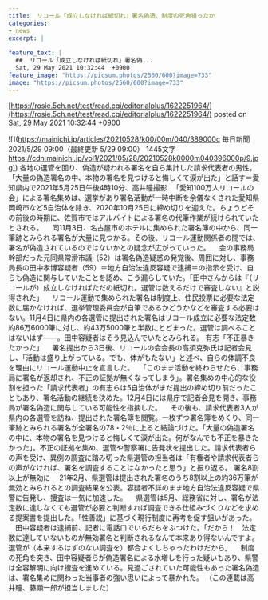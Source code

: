 ```yaml
---
title:  リコール「成立しなければ紙切れ」署名偽造、制度の死角狙ったか  
categories:
- news
excerpt: |
  
feature_text: |
  ##  リコール「成立しなければ紙切れ」署名偽...
  Sat, 29 May 2021 10:32:44  +0900
feature_image: "https://picsum.photos/2560/600?image=733"
image: "https://picsum.photos/2560/600?image=733"
---
```


[https://rosie.5ch.net/test/read.cgi/editorialplus/1622251964/](https://rosie.5ch.net/test/read.cgi/editorialplus/1622251964/)
posted on Sat, 29 May 2021 10:32:44  +0900

<!--more-->

![](https://mainichi.jp/articles/20210528/k00/00m/040/389000c 毎日新聞 2021/5/29 09:00（最終更新 5/29 09:00） 1445文字 [https://cdn.mainichi.jp/vol1/2021/05/28/20210528k0000m040396000p/9.jpg)](https://cdn.mainichi.jp/vol1/2021/05/28/20210528k0000m040396000p/9.jpg)) 各地の選管を回り、偽造が疑われる署名を自ら集計した請求代表者の男性。「大量の偽造署名の中、本物の署名を見つけると悔しくて涙が出た」と話す＝愛知県内で2021年5月25日午後4時10分、高井瞳撮影 　「愛知100万人リコールの会」による署名集めは、選挙があり署名活動が一時中断を余儀なくされた愛知県岡崎市など5自治体を除き、2020年10月25日に締め切りを迎えた。ちょうどその前後の時期に、佐賀市ではアルバイトによる署名の代筆作業が続けられていたとされる。 　同11月3日、名古屋市のホテルに集められた署名簿の中から、同一筆跡とみられる署名が大量に見つかる。その後、リコール運動関係者の間では、署名が偽造されているのではないかとの疑念が広がっていった。 　会の事務局幹部だった元同県常滑市議（52）は署名偽造疑惑の発覚後、周囲に対し、事務局長の田中孝博容疑者（59）＝地方自治法違反容疑で逮捕＝の指示を受け、自らも偽造に関与していたことを認め、こう漏らしていた。「田中さんからは『（リコールが）成立しなければただの紙切れ。選管は数えるだけで審査しない』と説得された」 　リコール運動で集められた署名は制度上、住民投票に必要な法定数に届かなければ、選挙管理委員会が自筆であるかどうかなどを審査する必要はない。11月4日に県内の各選管に提出された署名はリコール成立に必要な法定数約86万6000筆に対し、約43万5000筆と半数にとどまった。選管は調べることはないはず——。田中容疑者はそう見込んでいたとみられる。 有志「不正暴きたかった」 　署名提出から3日後、リコールの会会長の高須克弥氏は記者会見し、「活動は盛り上がっている。でも、体がもたない」と述べ、自らの体調不良を理由にリコール運動中止を宣言した。 　「このまま活動を終わらせたら、事務局に署名が返却され、不正の証拠が無くなってしまう」。署名集めの中心的な役割を担った「請求代表者」の有志らは5自治体がまだ提出の締め切り前だったこともあり、署名活動の継続を決めた。12月4日には県庁で記者会見を開き、事務局が署名偽造に関与している可能性を指摘した。 　その後も、請求代表者3人が県内の各選管を訪ね、提出された署名簿を閲覧。一枚ずつ署名簿をめくり、同一筆跡とみられる署名が全署名の78・2％に上ると結論づけた。「大量の偽造署名の中に、本物の署名を見つけると悔しくて涙が出た。何がなんでも不正を暴きたかった」。不正の証拠を集め、選管や警察署に告発状を提出した。請求代表者らの声を受け、異例の調査に踏み切った県選管の担当者は「有権者や請求代表者らの声がなければ、署名を調査することはなかったと思う」と振り返る。 署名8割以上が無効に 　21年2月、県選管は提出された署名のうち8割以上の約36万筆が無効とみられるとの調査結果を公表。容疑者不詳のまま地方自治法違反容疑で県警に告発し、捜査は一気に加速した。 　県選管は5月、総務省に対し、署名が法定数に達しなくても選管が必要と判断すれば調査できる仕組みづくりなどを求める提案書を提出した。「性善説」に基づく現行制度に再考を促す狙いがあった。 　田中容疑者は逮捕前、記者に電話口でいらだちをぶつけた。「だから！　法定数に達していないものが無効署名と判断されるなんて本来あり得ないんですよ。選管が（本来するはずのない調査を）都合よくしちゃったわけだから」 　制度の死角を突き、田中容疑者らが偽造署名による水増しを行った疑いもあり、県警は全容解明に向け捜査を進めている。見過ごされていた可能性もあった署名偽造は、署名集めに関わった当事者の強い思いによって暴かれた。 （この連載は高井瞳、藤顕一郎が担当しました）
